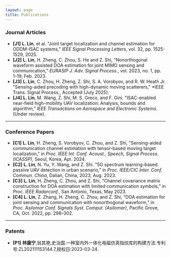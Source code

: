 ```yaml
---
layout: page
title: Publications
---
```


### Journal Articles

- **[J1]** **L. Lin**, et al. "Joint target localization and channel estimation for ODDM-ISAC systems," *IEEE Signal Processing Letters*, vol. 32, pp. 1525-1529, 2025.
- **[J2]** **L. Lin**, H. Zheng, C. Zhou, S. He and Z. Shi, "Nonorthogonal waveform assisted DOA estimation for joint MIMO sensing and communication," *EURASIP J. Adv. Signal Process.*, vol. 2023, no. 1, pp. 1–19, Feb. 2023.
- **[J3]** **L. Lin**, C. Zhou, H. Zheng, Z. Shi, S. A. Vorobyov, and R. W. Heath Jr. "Sensing-aided precoding with high-dynamic moving scatterers," *IEEE Trans. Signal Process., Accepted (July 2025).
- **[J4]** **L. Lin**, M. Wang, Z. Shi, M. S. Greco, and F. Gini. "ISAC-enabled near-field high-mobility UAV localization: Analysis, bounds and algorithm,” *IEEE Transactions on Aerospace and Electronic Systems*. (Under review).

---

### Conference Papers

- **[C1]** **L. Lin**, H. Zheng, S. Vorobyov, C. Zhou, and Z. Shi,  "Sensing-aided communication channel estimation with tensor-based moving target localization," in *Proc. IEEE Int. Conf. Acoust., Speech, Signal Process. (ICASSP)*, Seoul, Korea, Apr. 2024. 
- **[C2]** **L. Lin**, N. Yu, Y. Wang, and Z. Shi. "5G spectrum learning-based passive UAV detection in urban scenario,” in *Proc. IEEE/CIC Inter. Conf. Commun. China*, Dalian, China, 2023, Aug. 2023.
- **[C3]** **L. Lin**, H. Zheng, C. Zhou, and Z. Shi, "Channel covariance matrix construction for DOA estimation with limited communication symbols,” in *Proc. IEEE Radarconf.*, San Antonio, Texas, May 2023. 
- **[C4]** **L. Lin**, Z. Zhang, H. Zheng, C. Zhou, and Z. Shi, "DOA estimation for joint sensing and communication with nonorthogonal waveform,” in *Proc. Asilomar Conf. Signals Syst. Comput. (Asilomar)*, Pacific Grove, CA, Oct. 2022, pp. 298–302.




---

### Patents

- **[P1]** **林鹿宁**,翁其艳,史治国.一种室内外一体化电磁仿真指纹库的构建方法.专利号:ZL202111153144.7,授权日:2023-03-24.
